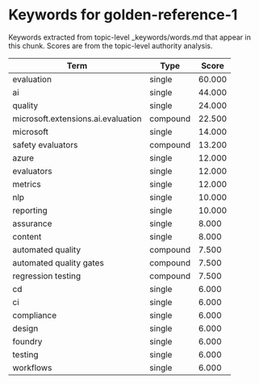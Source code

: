 # Keywords for golden-reference-1

Keywords extracted from topic-level _keywords/words.md that appear in this chunk.
Scores are from the topic-level authority analysis.

| Term | Type | Score |
|------|------|-------|
| evaluation | single | 60.000 |
| ai | single | 44.000 |
| quality | single | 24.000 |
| microsoft.extensions.ai.evaluation | compound | 22.500 |
| microsoft | single | 14.000 |
| safety evaluators | compound | 13.200 |
| azure | single | 12.000 |
| evaluators | single | 12.000 |
| metrics | single | 12.000 |
| nlp | single | 10.000 |
| reporting | single | 10.000 |
| assurance | single | 8.000 |
| content | single | 8.000 |
| automated quality | compound | 7.500 |
| automated quality gates | compound | 7.500 |
| regression testing | compound | 7.500 |
| cd | single | 6.000 |
| ci | single | 6.000 |
| compliance | single | 6.000 |
| design | single | 6.000 |
| foundry | single | 6.000 |
| testing | single | 6.000 |
| workflows | single | 6.000 |
